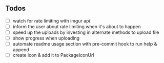 ## Todos

- [ ] watch for rate limiting with imgur api
- [ ] inform the user about rate limiting when it's about to happen
- [ ] speed up the uploads by investing in alternate methods to upload file
- [ ] show progress when uploading
- [ ] automate readme usage section with pre-commit hook to run help & append
- [ ] create icon & add it to PackageIconUrl
